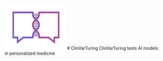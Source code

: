 <img src="logoclituring.png" height="150" width="200" alt="Employee data" title="Employee Data title">
# ClinVarTuring
ClinVarTuring tests AI models in personalized medicine
